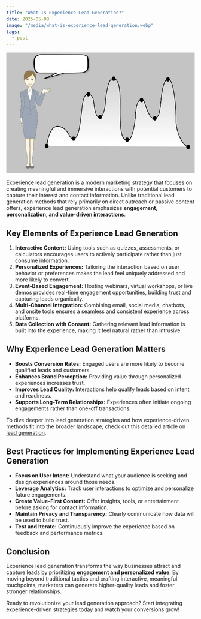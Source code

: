 ```yaml
---
title: "What Is Experience Lead Generation?"
date: 2025-05-08
image: "/media/what-is-experience-lead-generation.webp"
tags:
  - post
---
```


![What Is Experience Lead Generation?](/media/what-is-experience-lead-generation.webp)

Experience lead generation is a modern marketing strategy that focuses on creating meaningful and immersive interactions with potential customers to capture their interest and contact information. Unlike traditional lead generation methods that rely primarily on direct outreach or passive content offers, experience lead generation emphasizes **engagement, personalization, and value-driven interactions**.

## Key Elements of Experience Lead Generation

1. **Interactive Content:** Using tools such as quizzes, assessments, or calculators encourages users to actively participate rather than just consume information.
2. **Personalized Experiences:** Tailoring the interaction based on user behavior or preferences makes the lead feel uniquely addressed and more likely to convert.
3. **Event-Based Engagement:** Hosting webinars, virtual workshops, or live demos provides real-time engagement opportunities, building trust and capturing leads organically.
4. **Multi-Channel Integration:** Combining email, social media, chatbots, and onsite tools ensures a seamless and consistent experience across platforms.
5. **Data Collection with Consent:** Gathering relevant lead information is built into the experience, making it feel natural rather than intrusive.

## Why Experience Lead Generation Matters

- **Boosts Conversion Rates:** Engaged users are more likely to become qualified leads and customers.
- **Enhances Brand Perception:** Providing value through personalized experiences increases trust.
- **Improves Lead Quality:** Interactions help qualify leads based on intent and readiness.
- **Supports Long-Term Relationships:** Experiences often initiate ongoing engagements rather than one-off transactions.

To dive deeper into lead generation strategies and how experience-driven methods fit into the broader landscape, check out this detailed article on [lead generation](https://leadcraftr.com/posts/lead-generation/).

## Best Practices for Implementing Experience Lead Generation

- **Focus on User Intent:** Understand what your audience is seeking and design experiences around those needs.
- **Leverage Analytics:** Track user interactions to optimize and personalize future engagements.
- **Create Value-First Content:** Offer insights, tools, or entertainment before asking for contact information.
- **Maintain Privacy and Transparency:** Clearly communicate how data will be used to build trust.
- **Test and Iterate:** Continuously improve the experience based on feedback and performance metrics.

## Conclusion

Experience lead generation transforms the way businesses attract and capture leads by prioritizing **engagement and personalized value**. By moving beyond traditional tactics and crafting interactive, meaningful touchpoints, marketers can generate higher-quality leads and foster stronger relationships.

Ready to revolutionize your lead generation approach? Start integrating experience-driven strategies today and watch your conversions grow!

